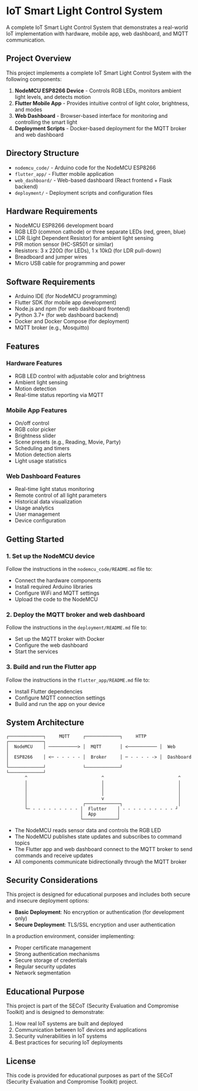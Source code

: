 # IoT Smart Light Control System

A complete IoT Smart Light Control System that demonstrates a real-world IoT implementation with hardware, mobile app, web dashboard, and MQTT communication.

## Project Overview

This project implements a complete IoT Smart Light Control System with the following components:

1. **NodeMCU ESP8266 Device** - Controls RGB LEDs, monitors ambient light levels, and detects motion
2. **Flutter Mobile App** - Provides intuitive control of light color, brightness, and modes
3. **Web Dashboard** - Browser-based interface for monitoring and controlling the smart light
4. **Deployment Scripts** - Docker-based deployment for the MQTT broker and web dashboard

## Directory Structure

- `nodemcu_code/` - Arduino code for the NodeMCU ESP8266
- `flutter_app/` - Flutter mobile application
- `web_dashboard/` - Web-based dashboard (React frontend + Flask backend)
- `deployment/` - Deployment scripts and configuration files

## Hardware Requirements

- NodeMCU ESP8266 development board
- RGB LED (common cathode) or three separate LEDs (red, green, blue)
- LDR (Light Dependent Resistor) for ambient light sensing
- PIR motion sensor (HC-SR501 or similar)
- Resistors: 3 x 220Ω (for LEDs), 1 x 10kΩ (for LDR pull-down)
- Breadboard and jumper wires
- Micro USB cable for programming and power

## Software Requirements

- Arduino IDE (for NodeMCU programming)
- Flutter SDK (for mobile app development)
- Node.js and npm (for web dashboard frontend)
- Python 3.7+ (for web dashboard backend)
- Docker and Docker Compose (for deployment)
- MQTT broker (e.g., Mosquitto)

## Features

### Hardware Features
- RGB LED control with adjustable color and brightness
- Ambient light sensing
- Motion detection
- Real-time status reporting via MQTT

### Mobile App Features
- On/off control
- RGB color picker
- Brightness slider
- Scene presets (e.g., Reading, Movie, Party)
- Scheduling and timers
- Motion detection alerts
- Light usage statistics

### Web Dashboard Features
- Real-time light status monitoring
- Remote control of all light parameters
- Historical data visualization
- Usage analytics
- User management
- Device configuration

## Getting Started

### 1. Set up the NodeMCU device

Follow the instructions in the `nodemcu_code/README.md` file to:
- Connect the hardware components
- Install required Arduino libraries
- Configure WiFi and MQTT settings
- Upload the code to the NodeMCU

### 2. Deploy the MQTT broker and web dashboard

Follow the instructions in the `deployment/README.md` file to:
- Set up the MQTT broker with Docker
- Configure the web dashboard
- Start the services

### 3. Build and run the Flutter app

Follow the instructions in the `flutter_app/README.md` file to:
- Install Flutter dependencies
- Configure MQTT connection settings
- Build and run the app on your device

## System Architecture

```
┌─────────────┐     MQTT     ┌─────────────┐     HTTP     ┌─────────────┐
│  NodeMCU    │ ───────────> │  MQTT       │ <─────────── │  Web        │
│  ESP8266    │ <─ - - - - - │  Broker     │ ─ - - - - -> │  Dashboard  │
└─────────────┘              └─────────────┘              └─────────────┘
       ^                            ^                            ^
       │                            │                            │
       │                            │                            │
       │                            │                            │
       │                            v                            │
       │                     ┌─────────────┐                     │
       └─ - - - - - - - - - │  Flutter    │ - - - - - - - - - - ┘
                            │  App        │
                            └─────────────┘
```

- The NodeMCU reads sensor data and controls the RGB LED
- The NodeMCU publishes state updates and subscribes to command topics
- The Flutter app and web dashboard connect to the MQTT broker to send commands and receive updates
- All components communicate bidirectionally through the MQTT broker

## Security Considerations

This project is designed for educational purposes and includes both secure and insecure deployment options:

- **Basic Deployment**: No encryption or authentication (for development only)
- **Secure Deployment**: TLS/SSL encryption and user authentication

In a production environment, consider implementing:
- Proper certificate management
- Strong authentication mechanisms
- Secure storage of credentials
- Regular security updates
- Network segmentation

## Educational Purpose

This project is part of the SECoT (Security Evaluation and Compromise Toolkit) and is designed to demonstrate:

1. How real IoT systems are built and deployed
2. Communication between IoT devices and applications
3. Security vulnerabilities in IoT systems
4. Best practices for securing IoT deployments

## License

This code is provided for educational purposes as part of the SECoT (Security Evaluation and Compromise Toolkit) project.
